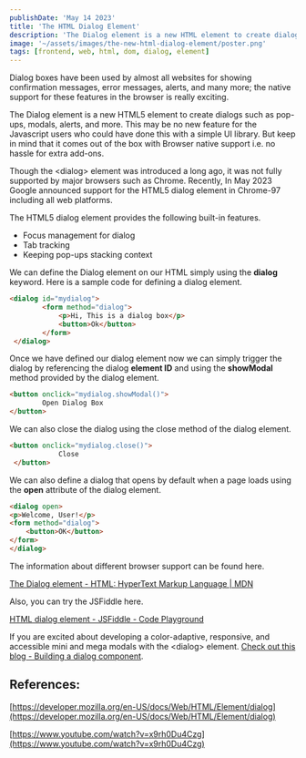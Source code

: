 ```yaml
---
publishDate: 'May 14 2023'
title: 'The HTML Dialog Element'
description: 'The Dialog element is a new HTML element to create dialogs such as pop-ups, modals, and more. Though this is no new feature for the Javascript users who could have done this with a simple UI library'
image: '~/assets/images/the-new-html-dialog-element/poster.png'
tags: [frontend, web, html, dom, dialog, element]
---
```


Dialog boxes have been used by almost all websites for showing confirmation messages, error messages, alerts, and many more; the native support for these features in the browser is really exciting.

The Dialog element is a new HTML5 element to create dialogs such as pop-ups, modals, alerts, and more. This may be no new feature for the Javascript users who could have done this with a simple UI library. But keep in mind that it comes out of the box with Browser native support i.e. no hassle for extra add-ons.

Though the &lt;dialog&gt; element was introduced a long ago, it was not fully supported by major browsers such as Chrome. Recently, In May 2023 Google announced support for the HTML5 dialog element in Chrome-97 including all web platforms. 

The HTML5 dialog element provides the following built-in features.

- Focus management for dialog
- Tab tracking
- Keeping pop-ups stacking context

We can define the Dialog element on our HTML simply using the **dialog** keyword. Here is a sample code for defining a dialog element.

```html
<dialog id="mydialog">
        <form method="dialog">
            <p>Hi, This is a dialog box</p>
            <button>Ok</button>
        </form>
 </dialog>
```

Once we have defined our dialog element now we can simply trigger the dialog by referencing the dialog **element ID** and using the **showModal** method provided by the dialog element. 

```html
<button onclick="mydialog.showModal()">
        Open Dialog Box
</button>
```

We can also close the dialog using the close method of the dialog element.

```html
<button onclick="mydialog.close()">
            Close
 </button>
```

We can also define a dialog that opens by default when a page loads using the **open** attribute of the dialog element.

```html
<dialog open>
<p>Welcome, User!</p>
<form method="dialog">
	<button>OK</button>
</form>
</dialog>
```

The information about different browser support can be found here.

[The Dialog element - HTML: HyperText Markup Language | MDN](https://developer.mozilla.org/en-US/docs/Web/HTML/Element/dialog#browser_compatibility)

Also, you can try the JSFiddle here.

[HTML dialog element - JSFiddle - Code Playground](https://jsfiddle.net/subashcs/2vn94euo/3/)

If you are excited about developing a color-adaptive, responsive, and accessible mini and mega modals with the &lt;dialog&gt; element. [Check out this blog - Building a dialog component](https://web.dev/building-a-dialog-component/).

## References:

[https://developer.mozilla.org/en-US/docs/Web/HTML/Element/dialog](https://developer.mozilla.org/en-US/docs/Web/HTML/Element/dialog)

[https://www.youtube.com/watch?v=x9rh0Du4Czg](https://www.youtube.com/watch?v=x9rh0Du4Czg)
